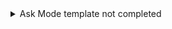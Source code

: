 <details><summary>Ask Mode template not completed</summary>

<!-- This template is not always required. If you aren't sure about whether it's needed or want help filling out the sections,
submit the pull request and then ask us for help. :) -->

### Customer scenario

What does the customer do to get into this situation, and why do we think this
is common enough to address for this release.  (Granted, sometimes this will be
obvious "Open project, VS crashes" but in general, I need to understand how
common a scenario is)

### Bugs this fixes

(either VSO or GitHub links)

### Workarounds, if any

Also, why we think they are insufficient for RC vs. RC2, RC3, or RTW

### Risk

This is generally a measure our how central the affected code is to adjacent
scenarios and thus how likely your fix is to destabilize a broader area of code

### Performance impact

(with a brief justification for that assessment (e.g. "Low perf impact because no extra allocations/no complexity changes" vs. "Low")

### Is this a regression from a previous update?

### Root cause analysis

How did we miss it?  What tests are we adding to guard against it in the future?

### How was the bug found?

(E.g. customer reported it vs. ad hoc testing)

### Test documentation updated?

If this is a new non-compiler feature or a significant improvement to an existing feature, update https://github.com/dotnet/roslyn/wiki/Manual-Testing once you know which release it is targeting.

</details>
